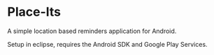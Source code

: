 Place-Its
=========
A simple location based reminders application for Android.

Setup in eclipse, requires the Android SDK and Google Play Services.
